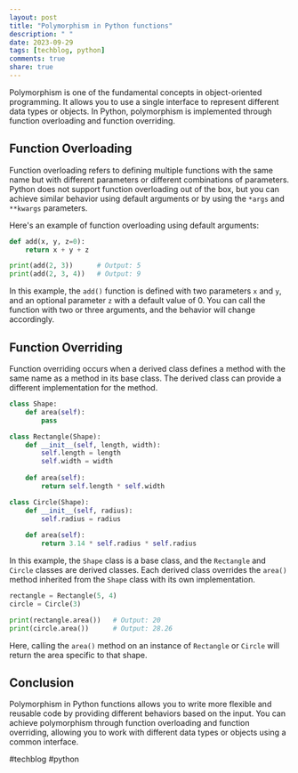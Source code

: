 ```yaml
---
layout: post
title: "Polymorphism in Python functions"
description: " "
date: 2023-09-29
tags: [techblog, python]
comments: true
share: true
---
```


Polymorphism is one of the fundamental concepts in object-oriented programming. It allows you to use a single interface to represent different data types or objects. In Python, polymorphism is implemented through function overloading and function overriding.

## Function Overloading
Function overloading refers to defining multiple functions with the same name but with different parameters or different combinations of parameters. Python does not support function overloading out of the box, but you can achieve similar behavior using default arguments or by using the `*args` and `**kwargs` parameters.

Here's an example of function overloading using default arguments:

```python
def add(x, y, z=0):
    return x + y + z

print(add(2, 3))      # Output: 5
print(add(2, 3, 4))   # Output: 9
```

In this example, the `add()` function is defined with two parameters `x` and `y`, and an optional parameter `z` with a default value of 0. You can call the function with two or three arguments, and the behavior will change accordingly.

## Function Overriding
Function overriding occurs when a derived class defines a method with the same name as a method in its base class. The derived class can provide a different implementation for the method.

```python
class Shape:
    def area(self):
        pass

class Rectangle(Shape):
    def __init__(self, length, width):
        self.length = length
        self.width = width
    
    def area(self):
        return self.length * self.width

class Circle(Shape):
    def __init__(self, radius):
        self.radius = radius
    
    def area(self):
        return 3.14 * self.radius * self.radius
```

In this example, the `Shape` class is a base class, and the `Rectangle` and `Circle` classes are derived classes. Each derived class overrides the `area()` method inherited from the `Shape` class with its own implementation.

```python
rectangle = Rectangle(5, 4)
circle = Circle(3)

print(rectangle.area())   # Output: 20
print(circle.area())      # Output: 28.26
```

Here, calling the `area()` method on an instance of `Rectangle` or `Circle` will return the area specific to that shape.

## Conclusion
Polymorphism in Python functions allows you to write more flexible and reusable code by providing different behaviors based on the input. You can achieve polymorphism through function overloading and function overriding, allowing you to work with different data types or objects using a common interface.

#techblog #python